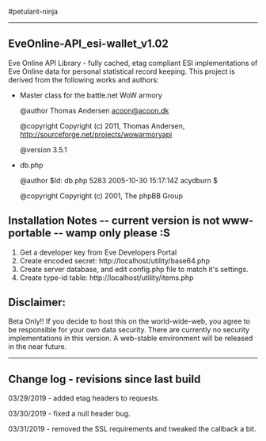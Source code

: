 #petulant-ninja

-----------------------------
EveOnline-API_esi-wallet_v1.02
-----------------------------

Eve Online API Library - fully cached, etag compliant ESI implementations of Eve Online
data for personal statistical record keeping. This project is derived from the following
works and authors:

* Master class for the battle.net WoW armory

  @author Thomas Andersen <acoon@acoon.dk>
  
  @copyright Copyright (c) 2011, Thomas Andersen, http://sourceforge.net/projects/wowarmoryapi
 
  @version 3.5.1



* db.php

  @author $Id: db.php 5283 2005-10-30 15:17:14Z acydburn $
  
  @copyright Copyright (c) 2001, The phpBB Group


Installation Notes -- current version is not www-portable -- wamp only please :S
-----------------------------------------------------------------------------------
1. Get a developer key from Eve Developers Portal
2. Create encoded secret:  http://localhost/utility/base64.php
3. Create server database, and edit config.php file to match it's settings.
4. Create type-id table: http://localhost/utility/items.php


Disclaimer:
------------------------------------------------------------------------------------
Beta Only!!  If you decide to host this on the world-wide-web, you agree to be responsible
for your own data security.  There are currently no security implementations in this version.
A web-stable environment will be released in the near future.


------------------------------------------
Change log - revisions since last build
------------------------------------------
03/29/2019 - added etag headers to requests.

03/30/2019 - fixed a null header bug.

03/31/2019 - removed the SSL requirements and tweaked the callback a bit.

